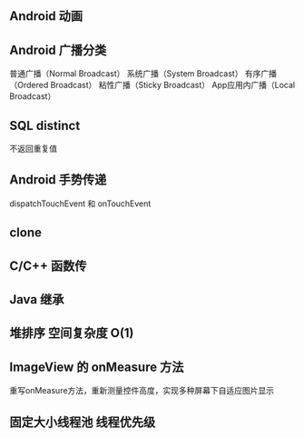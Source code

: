## Android 动画

## Android 广播分类
普通广播（Normal Broadcast）
系统广播（System Broadcast）
有序广播（Ordered Broadcast）
粘性广播（Sticky Broadcast）
App应用内广播（Local Broadcast）

## SQL distinct
不返回重复值

## Android 手势传递
dispatchTouchEvent 和 onTouchEvent

## clone
## C/C++ 函数传
## Java 继承
## 堆排序 空间复杂度 O(1)

## ImageView 的 onMeasure 方法
重写onMeasure方法，重新测量控件高度，实现多种屏幕下自适应图片显示

## 固定大小线程池 线程优先级